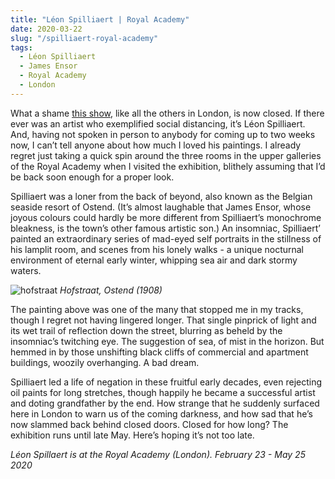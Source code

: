 ```yaml
---
title: "Léon Spilliaert | Royal Academy"
date: 2020-03-22
slug: "/spilliaert-royal-academy"
tags:
  - Léon Spilliaert
  - James Ensor
  - Royal Academy
  - London
---
```


What a shame [this show](https://www.royalacademy.org.uk/exhibition/leon-spilliaert), like all the others in London, is now closed. If there ever was an artist who exemplified social distancing, it’s Léon Spilliaert. And, having not spoken in person to anybody for coming up to two weeks now, I can’t tell anyone about how much I loved his paintings. I already regret just taking a quick spin around the three rooms in the upper galleries of the Royal Academy when I visited the exhibition, blithely assuming that I’d be back soon enough for a proper look.

Spilliaert was a loner from the back of beyond, also known as the Belgian seaside resort of Ostend. (It’s almost laughable that James Ensor, whose joyous colours could hardly be more different from Spilliaert’s monochrome bleakness, is the town’s other famous artistic son.) An insomniac, Spilliaert’ painted an extraordinary series of mad-eyed self portraits in the stillness of his lamplit room, and scenes from his lonely walks - a unique nocturnal environment of eternal early winter, whipping sea air and dark stormy waters.

![hofstraat](/spillaert-royal-academy-1.jpg)
*Hofstraat, Ostend (1908)*

The painting above was one of the many that stopped me in my tracks, though I regret not having lingered longer. That single pinprick of light and its wet trail of reflection down the street, blurring as beheld by the insomniac’s twitching eye. The suggestion of sea, of mist in the horizon. But hemmed in by those unshifting black cliffs of commercial and apartment buildings, woozily overhanging. A bad dream.

Spilliaert led a life of negation in these fruitful early decades, even rejecting oil paints for long stretches, though happily he became a successful artist and doting grandfather by the end. How strange that he suddenly surfaced here in London to warn us of the coming darkness, and how sad that he’s now slammed back behind closed doors. Closed for how long? The exhibition runs until late May. Here’s hoping it’s not too late.

*Léon Spillaert is at the Royal Academy (London). February 23 - May 25 2020*

